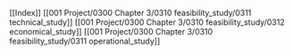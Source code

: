 [[Index]]
[[001 Project/0300 Chapter 3/0310 feasibility_study/0311 technical_study]]
[[001 Project/0300 Chapter 3/0310 feasibility_study/0312 economical_study]]
[[001 Project/0300 Chapter 3/0310 feasibility_study/0311 operational_study]]
